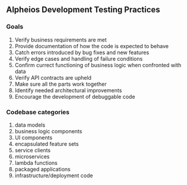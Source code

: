 ## Alpheios Development Testing Practices

### Goals

1. Verify business requirements are met
2. Provide documentation of how the code is expected to behave
3. Catch errors introduced by bug fixes and new features 
4. Verify edge cases and handling of failure conditions
5. Confirm currect functioning of business logic when confronted with data
6. Verify API contracts are upheld
7. Make sure all the parts work together
8. Identify needed architectural improvements
9. Encourage the development of debuggable code

### Codebase categories

1. data models
2. business logic components
3. UI components
4. encapsulated feature sets
5. service clients
6. microservices 
7. lambda functions
8. packaged applications
9. infrastructure/deployment code 


